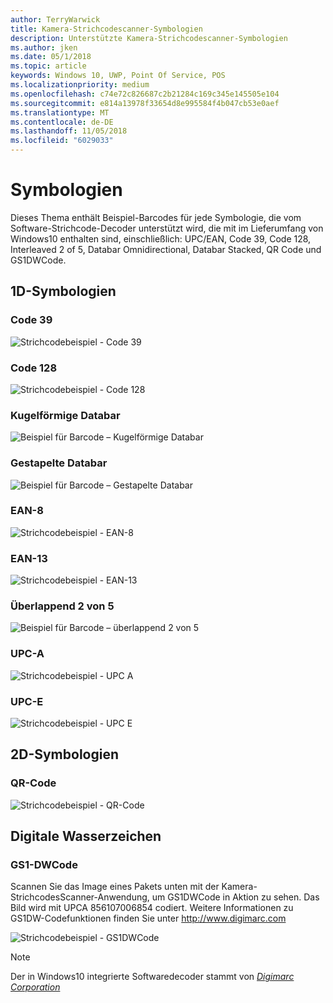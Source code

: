 ```yaml
---
author: TerryWarwick
title: Kamera-Strichcodescanner-Symbologien
description: Unterstützte Kamera-Strichcodescanner-Symbologien
ms.author: jken
ms.date: 05/1/2018
ms.topic: article
keywords: Windows 10, UWP, Point Of Service, POS
ms.localizationpriority: medium
ms.openlocfilehash: c74e72c826687c2b21284c169c345e145505e104
ms.sourcegitcommit: e814a13978f33654d8e995584f4b047cb53e0aef
ms.translationtype: MT
ms.contentlocale: de-DE
ms.lasthandoff: 11/05/2018
ms.locfileid: "6029033"
---
```

# <a name="symbologies"></a>Symbologien
Dieses Thema enthält Beispiel-Barcodes für jede Symbologie, die vom Software-Strichcode-Decoder unterstützt wird, die mit im Lieferumfang von Windows10 enthalten sind, einschließlich: UPC/EAN, Code 39, Code 128, Interleaved 2 of 5, Databar Omnidirectional, Databar Stacked, QR Code und GS1DWCode.

## <a name="1d-symbologies"></a>1D-Symbologien

### <a name="code-39"></a>Code 39
![Strichcodebeispiel - Code 39](images/pos/sample-barcode-code39.png)

### <a name="code-128"></a>Code 128
![Strichcodebeispiel - Code 128](images/pos/sample-barcode-code128.png)

### <a name="databar-omnidirectional"></a>Kugelförmige Databar
![Beispiel für Barcode – Kugelförmige Databar](images/pos/sample-barcode-databar-omnidirectional.png) 
### <a name="databar-stacked"></a>Gestapelte Databar
![Beispiel für Barcode – Gestapelte Databar](images/pos/sample-barcode-databar-stacked.png)

### <a name="ean-8"></a>EAN-8
![Strichcodebeispiel - EAN-8](images/pos/sample-barcode-ean8.png)

### <a name="ean-13"></a>EAN-13
![Strichcodebeispiel - EAN-13](images/pos/sample-barcode-ean13.png)

### <a name="interleaved-2-of-5"></a>Überlappend 2 von 5
![Beispiel für Barcode – überlappend 2 von 5](images/pos/sample-barcode-interleaved-2-of-5.png)

### <a name="upc-a"></a>UPC-A
![Strichcodebeispiel - UPC A](images/pos/sample-barcode-upca.png)

### <a name="upc-e"></a>UPC-E
![Strichcodebeispiel - UPC E](images/pos/sample-barcode-upce.png)

## <a name="2d-symbologies"></a>2D-Symbologien
### <a name="qr-code"></a>QR-Code
![Strichcodebeispiel - QR-Code](images/pos/sample-barcode-qrcode.png)

## <a name="digital-watermark"></a>Digitale Wasserzeichen
### <a name="gs1-dwcode"></a>GS1-DWCode

Scannen Sie das Image eines Pakets unten mit der Kamera-StrichcodesScanner-Anwendung, um GS1DWCode in Aktion zu sehen.  Das Bild wird mit UPCA 856107006854 codiert.  Weitere Informationen zu GS1DW-Codefunktionen finden Sie unter http://www.digimarc.com

![Strichcodebeispiel - GS1DWCode](images/pos/rice-box-v7.jpg)

> [!NOTE]
> Der in Windows10 integrierte Softwaredecoder stammt von [*Digimarc Corporation*](https://www.digimarc.com/)
